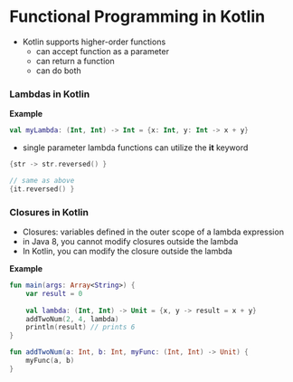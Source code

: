# Functional Programming in Kotlin

* Kotlin supports higher-order functions
    * can accept function as a parameter
    * can return a function
    * can do both

### Lambdas in Kotlin

**Example**
```kotlin
val myLambda: (Int, Int) -> Int = {x: Int, y: Int -> x + y}
```
* single parameter lambda functions can utilize the **it** keyword
```kotlin
{str -> str.reversed() }

// same as above
{it.reversed() }

```



### Closures in Kotlin
* Closures: variables defined in the outer scope of a lambda expression
* in Java 8, you cannot modify closures outside the lambda
* In Kotlin, you can modify the closure outside the lambda

**Example**
```kotlin
fun main(args: Array<String>) {
    var result = 0
    
    val lambda: (Int, Int) -> Unit = {x, y -> result = x + y}
    addTwoNum(2, 4, lambda)
    println(result) // prints 6
}

fun addTwoNum(a: Int, b: Int, myFunc: (Int, Int) -> Unit) {
    myFunc(a, b)
}

```